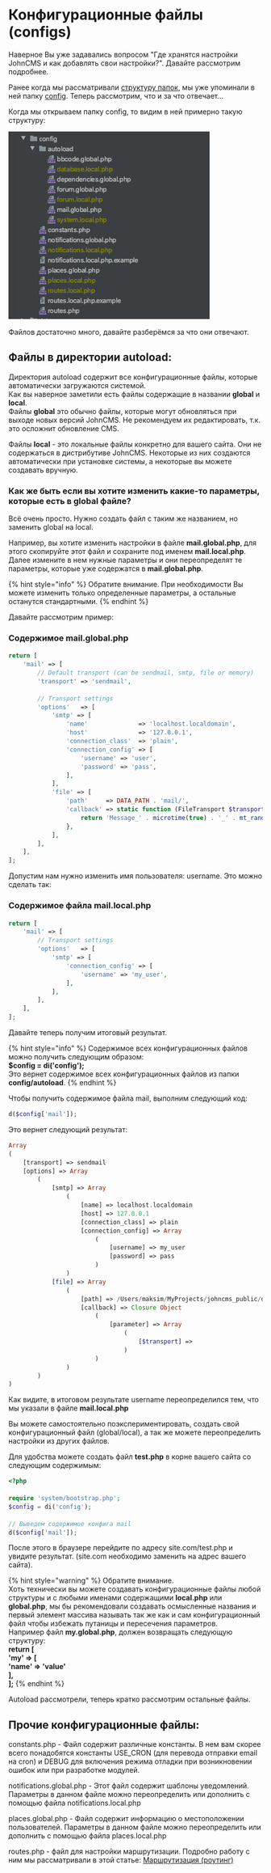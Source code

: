# Конфигурационные файлы \(configs\)

Наверное Вы уже задавались вопросом "Где хранятся настройки JohnCMS и как добавлять свои настройки?". Давайте рассмотрим подробнее.

Ранее когда мы рассматривали [структуру папок](https://johncms.com/documentation/structure/), мы уже упоминали в ней папку [config](https://johncms.com/documentation/structure/#config). Теперь рассмотрим, что и за что отвечает...

Когда мы открываем папку config, то видим в ней примерно такую структуру:

![&#x421;&#x43F;&#x438;&#x441;&#x43E;&#x43A; &#x43A;&#x43E;&#x43D;&#x444;&#x438;&#x433;&#x443;&#x440;&#x430;&#x446;&#x438;&#x43E;&#x43D;&#x43D;&#x44B;&#x445; &#x444;&#x430;&#x439;&#x43B;&#x43E;&#x432; &#x432; JohnCMS](../.gitbook/assets/image%20%289%29.png)

Файлов достаточно много, давайте разберёмся за что они отвечают.

## Файлы в директории autoload:

Директория autoload содержит все конфигурационные файлы, которые автоматически загружаются системой.  
Как вы наверное заметили есть файлы содержащие в названии **global** и **local**.  
Файлы **global** это обычно файлы, которые могут обновляться при выходе новых версий JohnCMS. Не рекомендуем их редактировать, т.к. это осложнит обновление CMS.

Файлы **local** - это локальные файлы конкретно для вашего сайта. Они не содержаться в дистрибутиве JohnCMS. Некоторые из них создаются автоматически при установке системы, а некоторые вы можете создавать вручную.

### Как же быть если вы хотите изменить какие-то параметры, которые есть в global файле?

Всё очень просто. Нужно создать файл с таким же названием, но заменить global на local.

Например, вы хотите изменить настройки в файле **mail.global.php**, для этого скопируйте этот файл и сохраните под именем **mail.local.php**. Далее измените в нем нужные параметры и они переопределят те параметры, которые уже содержатся в **mail.global.php**.

{% hint style="info" %}
Обратите внимание. При необходимости Вы можете изменить только определенные параметры, а остальные останутся стандартными.
{% endhint %}

Давайте рассмотрим пример:

### Содержимое mail.global.php

```php
return [
    'mail' => [
        // Default transport (can be sendmail, smtp, file or memory)
        'transport' => 'sendmail',

        // Transport settings
        'options'   => [
            'smtp' => [
                'name'              => 'localhost.localdomain',
                'host'              => '127.0.0.1',
                'connection_class'  => 'plain',
                'connection_config' => [
                    'username' => 'user',
                    'password' => 'pass',
                ],
            ],
            'file' => [
                'path'     => DATA_PATH . 'mail/',
                'callback' => static function (FileTransport $transport) {
                    return 'Message_' . microtime(true) . '_' . mt_rand() . '.txt';
                },
            ],
        ],
    ],
];
```

Допустим нам нужно изменить имя пользователя: username. Это можно сделать так:

### Содержимое файла mail.local.php

```php
return [
    'mail' => [
        // Transport settings
        'options'   => [
            'smtp' => [
                'connection_config' => [
                    'username' => 'my_user',
                ],
            ],
        ],
    ],
];
```

Давайте теперь получим итоговый результат.

{% hint style="info" %}
Содержимое всех конфигурационных файлов можно получить следующим образом:  
**$config = di\('config'\);**  
Это вернет содержимое всех конфигурационных файлов из папки **config/autoload**.
{% endhint %}

Чтобы получить содержимое файла mail, выполним следующий код:

```php
d($config['mail']);
```

Это вернет следующий результат:

```php
Array
(
    [transport] => sendmail
    [options] => Array
        (
            [smtp] => Array
                (
                    [name] => localhost.localdomain
                    [host] => 127.0.0.1
                    [connection_class] => plain
                    [connection_config] => Array
                        (
                            [username] => my_user
                            [password] => pass
                        )
                )
            [file] => Array
                (
                    [path] => /Users/maksim/MyProjects/johncms_public/data/mail/
                    [callback] => Closure Object
                        (
                            [parameter] => Array
                                (
                                    [$transport] => 
                                )
                        )
                )
        )
)
```

Как видите, в итоговом результате username переопределился тем, что мы указали в файле **mail.local.php**

Вы можете самостоятельно поэкспериментировать, создать свой конфигурационный файл \(global/local\), а так же можете переопределить настройки из других файлов.

Для удобства можете создать файл **test.php** в корне вашего сайта со следующим содержимым:

```php
<?php

require 'system/bootstrap.php';
$config = di('config');

// Выведем содержимое конфига mail
d($config['mail']);
```

После этого в браузере перейдите по адресу site.com/test.php и увидите результат. \(site.com необходимо заменить на адрес вашего сайта\).

{% hint style="warning" %}
Обратите внимание.  
Хоть технически вы можете создавать конфигурационные файлы любой структуры и с любыми именами содержащими **local.php** или **global.php**, мы бы рекомендовали создавать осмысленные названия и первый элемент массива называть так же как и сам конфигурационный файл чтобы избежать путаницы и пересечения параметров.  
Например файл **my.global.php**, должен возвращать следующую структуру:  
**return \[**  
    **'my' =&gt; \[**  
        **'name' =&gt; 'value'**  
    **\],**  
**\];**
{% endhint %}

Autoload рассмотрели, теперь кратко рассмотрим остальные файлы.

## Прочие конфигурационные файлы:

constants.php - Файл содержит различные константы. В нем вам скорее всего понадобятся константы USE\_CRON \(для перевода отправки email на cron\) и DEBUG для включения режима отладки при возникновении ошибок или при разработке модулей.

notifications.global.php - Этот файл содержит шаблоны уведомлений. Параметры в данном файле можно переопределить или дополнить с помощью файла notifications.local.php

places.global.php - Файл содержит информацию о местоположении пользователей. Параметры в данном файле можно переопределить или дополнить с помощью файла places.local.php

routes.php - файл для настройки маршрутизации. Подробно работу с ним мы рассматривали в этой статье: [Маршрутизация \(роутинг\)](https://johncms.com/documentation/routing/)

